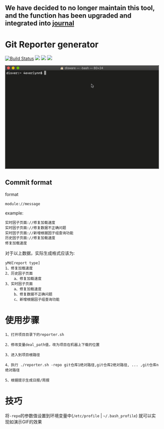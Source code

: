## We have decided to no longer maintain this tool, and the function has been upgraded and integrated into [journal](https://github.com/4everlynn/journal)

# Git Reporter generator

[![Build Status](https://www.travis-ci.org/4everlynn/gitlog-reporter.svg?branch=master)](https://www.travis-ci.org/4everlynn/gitlog-reporter)
![](https://img.shields.io/badge/author-4everlynn-orange)
![](https://img.shields.io/badge/generator-blue)
![](https://img.shields.io/badge/git-based-red)

![](./reporter.gif)

## Commit format

format
```
module://message
```

example:

```bash
实时因子页面://修复加载速度
实时因子页面://修复数据不正确问题
实时因子页面://新增根据因子组查询功能
历史因子页面://修复加载速度
修复加载速度
```

对于以上数据，实际生成格式应该为:

```text
yMd[report type]
1、修复加载速度
2、历史因子页面
    a、修复加载速度
3、实时因子页面
    a、修复加载速度
    b、修复数据不正确问题
    c、新增根据因子组查询功能
```

# 使用步骤
```text
1、打开项目目录下的reporter.sh

2、修改变量deal_path值，改为项目在机器上下载的位置

3、进入到项目根路径

4、执行 ./reporter.sh -repo git仓库1绝对路径,git仓库2绝对路径, ... ,git仓库n绝对路径

5、根据提示生成日报/周报
```

# 技巧
将`-repo`的参数值设置到环境变量中(`/etc/profile` | `~/.bash_profile`)
就可以实现如演示GIF的效果
